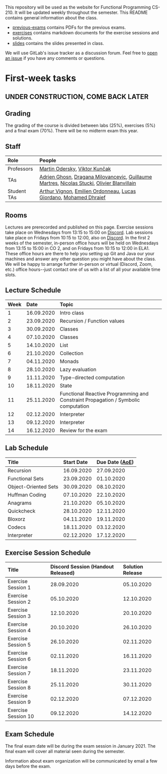 This repository will be used as the website for Functional Programming CS-210. It will be updated weekly throughout the semester. This README contains general information about the class.

- [previous-exams](previous-exams) contains PDFs for the previous exams.
- [exercises](exercises) contains markdown documents for the exercise sessions and solutions.
- [slides](slides) contains the slides presented in class.

We will use GitLab's issue tracker as a discussion forum. Feel free to [open an issue](https://gitlab.epfl.ch/lamp/cs210-2020/issues/new) if you have any comments or questions.

# First-week tasks

## UNDER CONSTRUCTION, COME BACK LATER

<!-- 1. [Register in a group](exercises/Group workspaces.md) for the exercise sessions -->
<!-- 2. Follow the instructions in the [Tools Setup](labs/tools-setup.md) page. -->
<!-- 3. Do the [example lab](labs/example-lab.md). -->
<!-- 4. Do the [first graded lab](labs/lab-1.md). -->

## Grading

The grading of the course is divided between labs (25%), exercises (5%) and a final exam (70%). There will be no midterm exam this year.

## Staff

| Role        | People |
| :---        | :--- |
| Professors  | [Martin Odersky](https://people.epfl.ch/martin.odersky), [Viktor Kunčak](https://people.epfl.ch/viktor.kuncak) |
| TAs         | [Adrien Ghosn](https://people.epfl.ch/adrien.ghosn), [Dragana Milovancevic](https://people.epfl.ch/dragana.milovancevic), [Guillaume Martres](https://people.epfl.ch/guillaume.martres), [Nicolas Stucki](https://people.epfl.ch/nicolas.stucki), [Olivier Blanvillain](https://people.epfl.ch/olivier.blanvillain) |
| Student TAs | [Arthur Vignon](https://people.epfl.ch/arthur.vignon), [Emilien Ordonneau](https://people.epfl.ch/emilien.ordonneau), [Lucas Giordano](https://people.epfl.ch/lucas.giordano), [Mohamed Dhraief](https://people.epfl.ch/mohamed.dhraief) |

## Rooms

Lectures are prerecorded and published on this page.
Exercise sessions take place on Wednesdays from 13:15 to 15:00 on [Discord](https://discord.gg/8ud6UpE).
Lab sessions take place on Fridays from 10:15 to 12:00, also on [Discord](https://discord.gg/8ud6UpE).
In the first 2 weeks of the semester, in-person office hours will be held on Wednesdays from 13:15 to 15:00 in CO 2, and on Fridays from 10:15 to 12:00 in ELA1.
These office hours are there to help you setting up Git and Java our your machines and answer any other question you might have about the class. We will be happy to arrange further in-person or virtual (Discord, Zoom, etc.) office hours--just contact one of us with a list of all your available time slots.

## Lecture Schedule

<!-- date -d "30/09/2019 364 days" +"%d.%m.%Y" -->

| Week | Date        | Topic                  |
| :--  | :--         | :--                    |
| 1    | 16.09.2020  | Intro class            |
| 2    | 23.09.2020  | Recursion / Function values |
| 3    | 30.09.2020  | Classes                |
| 4    | 07.10.2020  | Classes                |
| 5    | 14.10.2020  | List                   |
| 6    | 21.10.2020  | Collection             |
| 7    | 04.11.2020  | Monads                 |
| 8    | 28.10.2020  | Lazy evaluation        |
| 9    | 11.11.2020  | Type-directed computation |
| 10   | 18.11.2020  | State                  |
| 11   | 25.11.2020  | Functional Reactive Programming and Constraint Propagation / Symbolic computation |
| 12   | 02.12.2020  | Interpreter            |
| 13   | 09.12.2020  | Interpreter            |
| 14   | 16.12.2020  | Review for the exam    |

## Lab Schedule

| Title                | Start Date | Due Date ([AoE](https://en.wikipedia.org/wiki/Anywhere_on_Earth)) |
| :--                  | :--        | :--                |
| Recursion            | 16.09.2020 | 27.09.2020         |
| Functional Sets      | 23.09.2020 | 01.10.2020         |
| Object-Oriented Sets | 30.09.2020 | 08.10.2020         |
| Huffman Coding       | 07.10.2020 | 22.10.2020         |
| Anagrams             | 21.10.2020 | 05.10.2020         |
| Quickcheck           | 28.10.2020 | 12.11.2020         |
| Bloxorz              | 04.11.2020 | 19.11.2020         |
| Codecs               | 18.11.2020 | 03.12.2020         |
| Interpreter          | 02.12.2020 | 17.12.2020         |

## Exercise Session Schedule

| Title                | Discord Session (Handout Released) | Solution Release |
| :--                  | :--              | :--              |
| Exercise Session 1   | 28.09.2020       | 05.10.2020       |
| Exercise Session 2   | 05.10.2020       | 12.10.2020       |
| Exercise Session 3   | 12.10.2020       | 20.10.2020       |
| Exercise Session 4   | 20.10.2020       | 26.10.2020       |
| Exercise Session 5   | 26.10.2020       | 02.11.2020       |
| Exercise Session 6   | 02.11.2020       | 16.11.2020       |
| Exercise Session 7   | 18.11.2020       | 23.11.2020       |
| Exercise Session 8   | 25.11.2020       | 30.11.2020       |
| Exercise Session 9  | 02.12.2020       | 07.12.2020       |
| Exercise Session 10  | 09.12.2020       | 14.12.2020       |

## Exam Schedule

The final exam date will be during the exam session in January 2021. The final exam will cover all material seen during the semester.

Information about exam organization will be communicated by email a few days before the exam.
